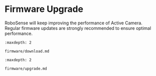 # Firmware Upgrade 

RoboSense will keep improving the performance of Active Camera.  
Regular firmware updates are strongly recommended to ensure optimal performance. 

```{toctree}
:maxdepth: 2

firmware/download.md
```

```{toctree}
:maxdepth: 2

firmware/upgrade.md
```
